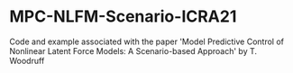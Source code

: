 # MPC-NLFM-Scenario-ICRA21
Code and example associated with the paper 'Model Predictive Control of Nonlinear Latent Force Models: A Scenario-based Approach' by T. Woodruff 
